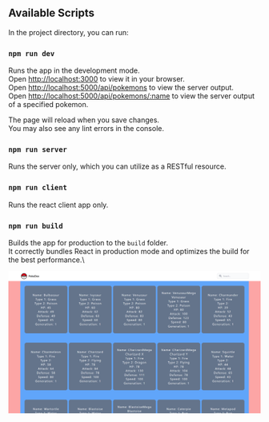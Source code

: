 ## Available Scripts

In the project directory, you can run:

### `npm run dev`

Runs the app in the development mode.\
Open [http://localhost:3000](http://localhost:3000) to view it in your browser.\
Open [http://localhost:5000/api/pokemons](http://localhost:5000/pokemons) to view the server output.\
Open [http://localhost:5000/api/pokemons/:name](http://localhost:5000/pokemons/:name) to view the server output of a specified pokemon.

The page will reload when you save changes.\
You may also see any lint errors in the console.

### `npm run server`

Runs the server only, which you can utilize as a RESTful resource.

### `npm run client`

Runs the react client app only.

### `npm run build`

Builds the app for production to the `build` folder.\
It correctly bundles React in production mode and optimizes the build for the best performance.\

![Screenshot](thumbnail.png)

